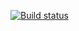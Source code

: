 [![Build status](https://ci.appveyor.com/api/projects/status/8bnfbgk1n6nolr5r?svg=true)](https://ci.appveyor.com/project/Maksim-Shalaev/selenide)